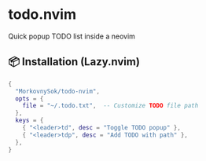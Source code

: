 # todo.nvim
Quick popup TODO list inside a neovim


## 📦 Installation (Lazy.nvim)
```lua
{
  "MorkovnySok/todo-nvim",
  opts = {
    file = "~/.todo.txt",  -- Customize TODO file path
  },
  keys = {
    { "<leader>td", desc = "Toggle TODO popup" },
    { "<leader>tdp", desc = "Add TODO with path" },
  },
}
